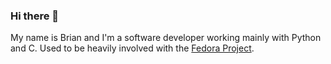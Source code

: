 ### Hi there 👋

My name is Brian and I'm a software developer working mainly with Python and C. Used to be heavily involved with the [Fedora Project](https://getfedora.org/).

